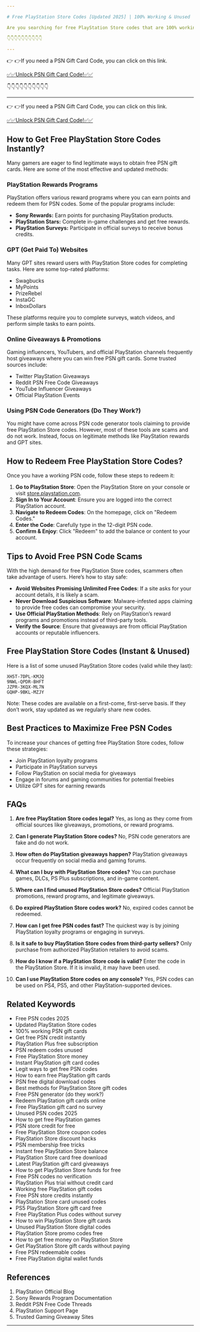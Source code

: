 ```yaml
---

# Free PlayStation Store Codes [Updated 2025] | 100% Working & Unused

Are you searching for free PlayStation Store codes that are 100% working and unused? If yes, then you have landed on the right page. PlayStation Store gift cards are an excellent way to buy games, DLCs, and subscriptions on your PS5 or PS4. In this comprehensive guide, we will share the latest methods to get free PSN codes, tips to avoid scams, and the best practices to redeem them.

👇👇👇👇👇👇👇👇👇👇

---
```


👉 👉If you need a PSN Gift Card Code, you can click on this link.

[✅✅Unlock PSN Gift Card Code!✅✅ ](https://therewardgate.com/free-psn/)


👇👇👇👇👇👇👇👇👇👇

---

👉 👉If you need a PSN Gift Card Code, you can click on this link.

[✅✅Unlock PSN Gift Card Code!✅✅ ](https://therewardgate.com/free-psn/)


## How to Get Free PlayStation Store Codes Instantly?

Many gamers are eager to find legitimate ways to obtain free PSN gift cards. Here are some of the most effective and updated methods:

### PlayStation Rewards Programs

PlayStation offers various reward programs where you can earn points and redeem them for PSN codes. Some of the popular programs include:

- **Sony Rewards:** Earn points for purchasing PlayStation products.
- **PlayStation Stars:** Complete in-game challenges and get free rewards.
- **PlayStation Surveys:** Participate in official surveys to receive bonus credits.

### GPT (Get Paid To) Websites

Many GPT sites reward users with PlayStation Store codes for completing tasks. Here are some top-rated platforms:

- Swagbucks
- MyPoints
- PrizeRebel
- InstaGC
- InboxDollars

These platforms require you to complete surveys, watch videos, and perform simple tasks to earn points.

### Online Giveaways & Promotions

Gaming influencers, YouTubers, and official PlayStation channels frequently host giveaways where you can win free PSN gift cards. Some trusted sources include:

- Twitter PlayStation Giveaways
- Reddit PSN Free Code Giveaways
- YouTube Influencer Giveaways
- Official PlayStation Events

### Using PSN Code Generators (Do They Work?)

You might have come across PSN code generator tools claiming to provide free PlayStation Store codes. However, most of these tools are scams and do not work. Instead, focus on legitimate methods like PlayStation rewards and GPT sites.

## How to Redeem Free PlayStation Store Codes?

Once you have a working PSN code, follow these steps to redeem it:

1. **Go to PlayStation Store**: Open the PlayStation Store on your console or visit [store.playstation.com](https://store.playstation.com/).
2. **Sign In to Your Account**: Ensure you are logged into the correct PlayStation account.
3. **Navigate to Redeem Codes**: On the homepage, click on "Redeem Codes."
4. **Enter the Code**: Carefully type in the 12-digit PSN code.
5. **Confirm & Enjoy**: Click "Redeem" to add the balance or content to your account.

## Tips to Avoid Free PSN Code Scams

With the high demand for free PlayStation Store codes, scammers often take advantage of users. Here’s how to stay safe:

- **Avoid Websites Promising Unlimited Free Codes**: If a site asks for your account details, it is likely a scam.
- **Never Download Suspicious Software**: Malware-infested apps claiming to provide free codes can compromise your security.
- **Use Official PlayStation Methods**: Rely on PlayStation’s reward programs and promotions instead of third-party tools.
- **Verify the Source**: Ensure that giveaways are from official PlayStation accounts or reputable influencers.

## Free PlayStation Store Codes (Instant & Unused)

Here is a list of some unused PlayStation Store codes (valid while they last):

```
XH5T-7DPL-KMJQ
9NWL-QPDR-BHFT
JZPR-3KQX-ML7N
GQHP-9BKL-MZJY
```

Note: These codes are available on a first-come, first-serve basis. If they don’t work, stay updated as we regularly share new codes.

## Best Practices to Maximize Free PSN Codes

To increase your chances of getting free PlayStation Store codes, follow these strategies:

- Join PlayStation loyalty programs
- Participate in PlayStation surveys
- Follow PlayStation on social media for giveaways
- Engage in forums and gaming communities for potential freebies
- Utilize GPT sites for earning rewards

## FAQs

1. **Are free PlayStation Store codes legal?**
   Yes, as long as they come from official sources like giveaways, promotions, or reward programs.

2. **Can I generate PlayStation Store codes?**
   No, PSN code generators are fake and do not work.

3. **How often do PlayStation giveaways happen?**
   PlayStation giveaways occur frequently on social media and gaming forums.

4. **What can I buy with PlayStation Store codes?**
   You can purchase games, DLCs, PS Plus subscriptions, and in-game content.

5. **Where can I find unused PlayStation Store codes?**
   Official PlayStation promotions, reward programs, and legitimate giveaways.

6. **Do expired PlayStation Store codes work?**
   No, expired codes cannot be redeemed.

7. **How can I get free PSN codes fast?**
   The quickest way is by joining PlayStation loyalty programs or engaging in surveys.

8. **Is it safe to buy PlayStation Store codes from third-party sellers?**
   Only purchase from authorized PlayStation retailers to avoid scams.

9. **How do I know if a PlayStation Store code is valid?**
   Enter the code in the PlayStation Store. If it is invalid, it may have been used.

10. **Can I use PlayStation Store codes on any console?**
    Yes, PSN codes can be used on PS4, PS5, and other PlayStation-supported devices.

## Related Keywords

- Free PSN codes 2025
- Updated PlayStation Store codes
- 100% working PSN gift cards
- Get free PSN credit instantly
- PlayStation Plus free subscription
- PSN redeem codes unused
- Free PlayStation Store money
- Instant PlayStation gift card codes
- Legit ways to get free PSN codes
- How to earn free PlayStation gift cards
- PSN free digital download codes
- Best methods for PlayStation Store gift codes
- Free PSN generator (do they work?)
- Redeem PlayStation gift cards online
- Free PlayStation gift card no survey
- Unused PSN codes 2025
- How to get free PlayStation games
- PSN store credit for free
- Free PlayStation Store coupon codes
- PlayStation Store discount hacks
- PSN membership free tricks
- Instant free PlayStation Store balance
- PlayStation Store card free download
- Latest PlayStation gift card giveaways
- How to get PlayStation Store funds for free
- Free PSN codes no verification
- PlayStation Plus trial without credit card
- Working free PlayStation gift codes
- Free PSN store credits instantly
- PlayStation Store card unused codes
- PS5 PlayStation Store gift card free
- Free PlayStation Plus codes without survey
- How to win PlayStation Store gift cards
- Unused PlayStation Store digital codes
- PlayStation Store promo codes free
- How to get free money on PlayStation Store
- Get PlayStation Store gift cards without paying
- Free PSN redeemable codes
- Free PlayStation digital wallet funds

## References

1. PlayStation Official Blog
2. Sony Rewards Program Documentation
3. Reddit PSN Free Code Threads
4. PlayStation Support Page
5. Trusted Gaming Giveaway Sites

---

